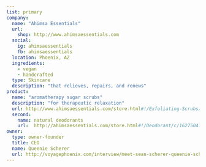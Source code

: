 ```yaml
---
list: primary
company:
  name: "Ahimsa Essentials"
  url:
    shop: http://www.ahimsaessentials.com
  social:
    ig: ahimsaessentials
    fb: ahimsaessentials
  location: Phoenix, AZ
  ingredients:
    - vegan
    - handcrafted
  type: Skincare
  description: "that relieves, repairs, and renews"
product:
  name: "aromatherapy sugar scrubs"
  description: "for therapeutic relaxation"
  url: http://www.ahimsaessentials.com/store.html#!/Exfoliating-Scrubs/c/11360160/offset=0&sort=normal
  second:
    name: natural deodorants
    url:  http://ahimsaessentials.com/store.html#!/Deodorant/c/16275041/offset=0&sort=normal
owner:
  type: owner-founder
  title: CEO
  name: Queenie Scherer
  url: http://voyagephoenix.com/interview/meet-sean-scherer-queenie-scherer-ahimsa-essentials-skin-care-essential-oils-phoenix-scottsdale-tempe-gilbert-surprise-glendale/
---
```

